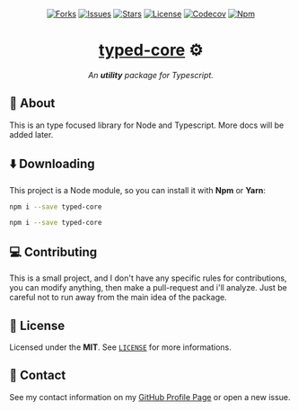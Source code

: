 <p align="center">
  <a href="https://github.com/ArthurFiorette/typed-core/network/members"
    ><img
      src="https://img.shields.io/github/forks/ArthurFiorette/typed-core?logo=github&style=flat-square&label=Forks"
      target="_blank"
      alt="Forks"
  /></a>
  <a href="https://github.com/ArthurFiorette/typed-core/issues"
    ><img
      src="https://img.shields.io/github/issues/ArthurFiorette/typed-core?logo=github&style=flat-square&label=Issues"
      target="_blank"
      alt="Issues"
  /></a>
  <a href="https://github.com/ArthurFiorette/typed-core/stargazers"
    ><img
      src="https://img.shields.io/github/stars/ArthurFiorette/typed-core?logo=github&style=flat-square&label=Stars"
      target="_blank"
      alt="Stars"
  /></a>
  <a href="https://github.com/ArthurFiorette/typed-core/blob/main/LICENSE"
    ><img
      src="https://img.shields.io/github/license/ArthurFiorette/typed-core?logo=github&style=flat-square&label=License"
      target="_blank"
      alt="License"
  /></a>
  <a href="https://codecov.io/gh/arthurfiorette/typed-core"
    ><img src="https://codecov.io/gh/arthurfiorette/typed-core/branch/main/graph/badge.svg" target="_blank" alt="Codecov"
  /></a>
  <a href="https://www.npmjs.com/package/typed-core"
    ><img
      src="https://img.shields.io/npm/v/typed-core?color=CB3837&logo=npm&style=flat-square&label=Npm"
      target="_blank"
      alt="Npm"
  /></a>
</p>

<h1 align="center">
  <strong><a href="https://github.com/ArthurFiorette/typed-core/" target="_blank">typed-core</a> ⚙</strong>
</h1>
<p align="center">
  <i>An <b>utility</b> package for Typescript.</i>
</p>

## 📖 About

This is an type focused library for Node and Typescript. More docs will be added later.

## ⬇️ Downloading

This project is a Node module, so you can install it with **Npm** or **Yarn**:

```sh
npm i --save typed-core
```

```sh
npm i --save typed-core
```

## 💻 Contributing

This is a small project, and I don't have any specific rules for contributions, you can modify anything, then make a pull-request and i'll analyze. Just be careful not to run away from the main idea of the package.

## 📃 License

Licensed under the **MIT**. See [`LICENSE`](LICENSE) for more informations.

## 📧 Contact

See my contact information on my [GitHub Profile Page](https://github.com/ArthurFiorette) or open a new issue.
